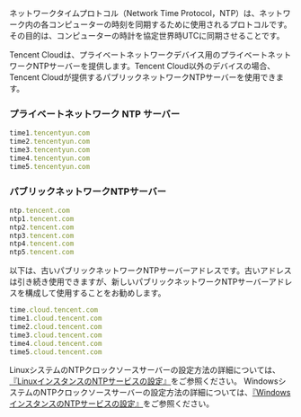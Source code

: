 ネットワークタイムプロトコル（Network Time Protocol，NTP）は、ネットワーク内の各コンピューターの時刻を同期するために使用されるプロトコルです。その目的は、コンピューターの時計を協定世界時UTCに同期させることです。

Tencent Cloudは、プライベートネットワークデバイス用のプライベートネットワークNTPサーバーを提供します。Tencent Cloud以外のデバイスの場合、Tencent Cloudが提供するパブリックネットワークNTPサーバーを使用できます。

### プライベートネットワーク NTP サーバー

```ruby
time1.tencentyun.com
time2.tencentyun.com
time3.tencentyun.com
time4.tencentyun.com
time5.tencentyun.com
```

### パブリックネットワークNTPサーバー
```ruby
ntp.tencent.com
ntp1.tencent.com
ntp2.tencent.com
ntp3.tencent.com
ntp4.tencent.com
ntp5.tencent.com
```
以下は、古いパブリックネットワークNTPサーバーアドレスです。古いアドレスは引き続き使用できますが、新しいパブリックネットワークNTPサーバーアドレスを構成して使用することをお勧めします。
```ruby
time.cloud.tencent.com
time1.cloud.tencent.com 
time2.cloud.tencent.com 
time3.cloud.tencent.com
time4.cloud.tencent.com
time5.cloud.tencent.com
```

LinuxシステムのNTPクロックソースサーバーの設定方法の詳細については、[『LinuxインスタンスのNTPサービスの設定』](https://intl.cloud.tencent.com/document/product/213/32381)をご参照ください。
WindowsシステムのNTPクロックソースサーバーの設定方法の詳細については、[『WindowsインスタンスのNTPサービスの設定』](https://intl.cloud.tencent.com/document/product/213/32380)をご参照ください。



